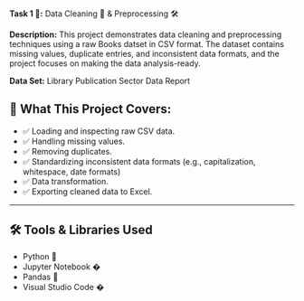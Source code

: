 **Task 1 🎯:** Data Cleaning 🧹 & Preprocessing 🛠

**Description:** This project demonstrates data cleaning and preprocessing techniques using a raw Books datset in CSV format. 
The dataset contains missing values, duplicate entries, and inconsistent data formats, and the project focuses on 
making the data analysis-ready.

**Data Set:** Library Publication Sector Data Report

## 🚀 What This Project Covers:

- ✅ Loading and inspecting raw CSV data.
- ✅ Handling missing values.
- ✅ Removing duplicates.
- ✅ Standardizing inconsistent data formats (e.g., capitalization, whitespace, date formats)
- ✅ Data transformation.
- ✅ Exporting cleaned data to Excel.

---

## 🛠 Tools & Libraries Used

- Python 🐍
- Jupyter Notebook �
- Pandas 🐼
- Visual Studio Code �

